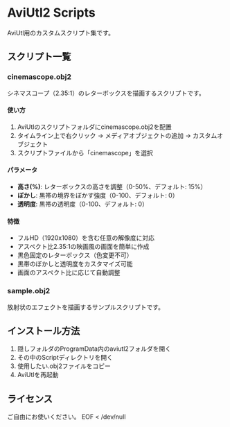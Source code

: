 # AviUtl2 Scripts

AviUtl用のカスタムスクリプト集です。

## スクリプト一覧

### cinemascope.obj2
シネマスコープ（2.35:1）のレターボックスを描画するスクリプトです。

#### 使い方
1. AviUtlのスクリプトフォルダにcinemascope.obj2を配置
2. タイムライン上で右クリック → メディアオブジェクトの追加 → カスタムオブジェクト
3. スクリプトファイルから「cinemascope」を選択

#### パラメータ
- **高さ(%)**: レターボックスの高さを調整（0-50%、デフォルト: 15%）
- **ぼかし**: 黒帯の境界をぼかす強度（0-100、デフォルト: 0）
- **透明度**: 黒帯の透明度（0-100、デフォルト: 0）

#### 特徴
- フルHD（1920x1080）を含む任意の解像度に対応
- アスペクト比2.35:1の映画風の画面を簡単に作成
- 黒色固定のレターボックス（色変更不可）
- 黒帯のぼかしと透明度をカスタマイズ可能
- 画面のアスペクト比に応じて自動調整

### sample.obj2
放射状のエフェクトを描画するサンプルスクリプトです。

## インストール方法
1. 隠しフォルダのProgramData内のaviutl2フォルダを開く
2. その中のScriptディレクトリを開く
3. 使用したい.obj2ファイルをコピー
4. AviUtlを再起動

## ライセンス
ご自由にお使いください。
EOF < /dev/null
